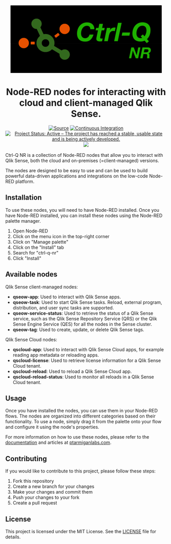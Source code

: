 <p align="center"><img src="docs/logo/ctrl-q-nr_25.png"><p>

<h1 align="center">Node-RED nodes for interacting with cloud and client-managed Qlik Sense.
</h1>

<p align="center">
<a href="https://github.com/ptarmiganlabs/ctrl-q-nr"><img src="https://img.shields.io/badge/Source---" alt="Source"></a>
<a href="https://github.com/ptarmiganlabs/ctrl-q-nr/actions/workflows/ci.yaml"><img src="https://github.com/ptarmiganlabs/ctrl-q-nr/actions/workflows/ci.yaml/badge.svg" alt="Continuous Integration"></a>
<a href="https://www.repostatus.org/#active"><img src="https://www.repostatus.org/badges/latest/active.svg" alt="Project Status: Active – The project has reached a stable, usable state and is being actively developed." /></a>
<img src="https://hits.dwyl.com/ptarmiganlabs/ctrl-q-nr.svg" />
</p>

Ctrl-Q NR is a collection of Node-RED nodes that allow you to interact with Qlik Sense, both the cloud and on-premises (=client-managed) versions.

The nodes are designed to be easy to use and can be used to build powerful data-driven applications and integrations on the low-code Node-RED platform.

## Installation

To use these nodes, you will need to have Node-RED installed. Once you have Node-RED installed, you can install these nodes using the Node-RED palette manager.

1. Open Node-RED
2. Click on the menu icon in the top-right corner
3. Click on "Manage palette"
4. Click on the "Install" tab
5. Search for "ctrl-q-nr"
6. Click "Install"

## Available nodes

Qlik Sense client-managed nodes:

-   **qseow-app**: Used to interact with Qlik Sense apps.
-   **qseow-task**: Used to start Qlik Sense tasks. Reload, external program, distribution, and user sync tasks are supported.
-   **qseow-service-status**: Used to retrieve the status of a Qlik Sense service, such as the Qlik Sense Repository Service (QRS) or the Qlik Sense Engine Service (QES) for all the nodes in the Sense cluster.
-   **qseow-tag**: Used to create, update, or delete Qlik Sense tags.

Qlik Sense Cloud nodes:

-   **qscloud-app**: Used to interact with Qlik Sense Cloud apps, for example reading app metadata or reloading apps.
-   **qscloud-license**: Used to retrieve license information for a Qlik Sense Cloud tenant.
-   **qscloud-reload**: Used to reload a Qlik Sense Cloud app.
-   **qscloud-reload-status**: Used to monitor all reloads in a Qlik Sense Cloud tenant.

## Usage

Once you have installed the nodes, you can use them in your Node-RED flows. The nodes are organized into different categories based on their functionality. To use a node, simply drag it from the palette onto your flow and configure it using the node's properties.

For more information on how to use these nodes, please refer to the [documentation](https://ptarmiganlabs.com/ctrl-q-nr/) and articles at [ptarmiganlabs.com](https://ptarmiganlabs.com).

## Contributing

If you would like to contribute to this project, please follow these steps:

1. Fork this repository
2. Create a new branch for your changes
3. Make your changes and commit them
4. Push your changes to your fork
5. Create a pull request

## License

This project is licensed under the MIT License. See the [LICENSE](LICENSE) file for details.
